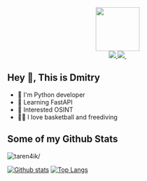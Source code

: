 <div id="header" align="center">
  <img src="https://media.giphy.com/media/lP8xu5t2DLGG045H8F/giphy.gif" width="100"/>
  <div id="badges">
    <a href="your-protonmail-URL">
      <img src="https://img.shields.io/badge/-taren4ik@protonmail.com-c14438?style=flat&logo=Gmail&logoColor=white&link=mailto:taren4iky@protonmail.com"/>
    </a>
    <a href="telegram-URL">
      <img src="https://img.shields.io/badge/-bomarshee-blue?style=social&logo=telegram&link=https://t.me/bomarshee)](https://t.me/bomarshee"/>
    </a>
    <a>
     <img src="https://komarev.com/ghpvc/?username=taren4ik&style=flat-square&color=blue" alt=""/>
    </a>
  </div>
</div>



## Hey 👋, This is Dmitry


- 🐍 I'm Python developer
- 📖 Learning FastAPI
- 👀 Interested OSINT
- 🏀🤿  I love basketball and freediving

## Some of my Github Stats
<p align=left> <img src=https://komarev.com/ghpvc/?username=taren4ik alt=taren4ik/> </p>

[![Github stats](https://github-readme-stats.vercel.app/api?username=taren4ik&show_icons=true&include_all_commits=true)](https://github.com/taren4ik/github-readme-stats)
[![Top Langs](https://github-readme-stats.vercel.app/api/top-langs/?username=taren4ik&layout=compact)](https://github.com/taren4ik/github-readme-stats)

